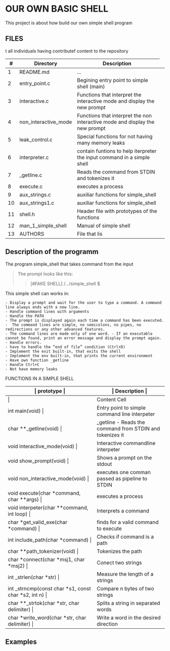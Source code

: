 #  OUR OWN BASIC SHELL

This project is about how build our own simple shell program

## **FILES**
<table>
<thead>
<tr>
  <th>#</th>
  <th>Directory</th>
  <th>Description</th>
</tr>
</thead>
<tbody>
<tr>
  <td>1</td>
  <td> README.md</td>
  <td>...<td>
</tr>
<tr>
  <td>2</td>
  <td>entry_point.c</td>
  <td>Begining entry point to simple shell (main)</td>	
</tr>
<tr>
  <td>3</td>
  <td>interactive.c</td>
  <td>Functions that interpret the interactive mode and display the new prompt  </td>
</tr>
<tr>
  <td>4</td>
  <td>non_interactive_mode</td>
  <td>Functions that interpret the non interactive mode and display the new prompt</td>
</tr>
<tr>
  <td>5</td>
  <td>leak_control.c</td>
  <td>Special functions for not having many memory leaks</td>
</tr>
<tr>
  <td>6</td>
  <td>interpreter.c</td>
  <td>contain funtions to help iterpreter the input command in a simple shell</td>
</tr>
<tr>
  <td>7</td>
  <td>_getline.c</td>
  <td>Reads the command from STDIN and tokenizes it</td>
</tr>
<tr>
  <td>8</td>
  <td>execute.c</td>
  <td>executes a process</td>
</tr>
<tr>
  <td>9</td>
  <td>aux_strings.c</td>
  <td>auxiliar functions for simple_shell</td>
</tr>
<tr>
  <td>10</td>
  <td>aux_strings1.c</td>
  <td>auxiliar functions for simple_shell</td>
</tr>
<tr>
  <td>11</td>
  <td>shell.h</td>
  <td>Header file with prototypes of the functions</td>
</tr>
<tr>
  <td>12</td>
  <td>man_1_simple_shell</td>
  <td>Manual of simple shell</td>
</tr>
<tr>
  <td>13</td>
  <td>AUTHORS</td>
  <td>File that lis</td>
</tr>
t all individuals having contributef content to the repository
</tbody>
</table>

## Description of the programm

The program simple_shell that takes command from the input

> The prompt looks like this:
>>[#FAKE SHELL] /.../simple_shell $

This simple shell can works in:


    - Display a prompt and wait for the user to type a command. A command line always ends with a new line.
    - Handle command lines with arguments
    - Handle the PATH
    - The prompt is displayed again each time a command has been executed.
    -  The command lines are simple, no semicolons, no pipes, no redirections or any other advanced features.
    - The command lines are made only of one word. - If an executable cannot be found, print an error message and display the prompt again.
    - Handle errors.
    - have to handle the “end of file” condition (Ctrl+D)
    - Implement the exit built-in, that exits the shell
    - Implement the env built-in, that prints the current environment
    - Have own function _getline
    - Handle Ctrl+C
    - Not have memory leaks


FUNCTIONS IN A SIMPLE SHELL 
<table>
<thead>
<tr>
  <th>| prototype |</th>
  <th>| Description   |</th>
</tr>
</thead>
<tbody>
<tr>
  <td>  |</td>
  <td>Content Cell</td>
</tr>
<tr>
  <td>int main(void) |</td>
  <td> Entry point to simple command line interpeter</td>
</tr>
<tr>
  <td>char **_getline(void) |</td>
  <td>_getline - Reads the command from STDIN and tokenizes it</td>
</tr>
<tr>
  <td>void interactive_mode(void) |</td>
  <td>Interactive commandline interpeter</td>
</tr>
<tr>
  <td>void show_prompt(void) |</td>
  <td>Shows a prompt on the stdout</td>
</tr>
<tr>
  <td>void non_interactive_mode(void) |</td>
  <td>executes one comman passed as pipeline to STDIN</td>
</tr>
<tr>
  <td>void execute(char *command, char **args) |</td>
  <td>executes a process</td>
</tr>
<tr>
  <td>void interpeter(char **command, int loop) |</td>
  <td>Interprets a command</td>
</tr>
<tr>
  <td>char *get_valid_exe(char *command) |</td>
  <td> finds for a valid command to execute</td>
</tr>
<tr>
  <td>int include_path(char *command) |</td>
  <td>Checks if command is a path</td>
</tr>
<tr>
  <td>char **path_tokenizer(void) | </td>
  <td> Tokenizes the path</td>
</tr>
<tr>
  <td>char *connect(char *msj1, char *msj2) |</td>
  <td>Conect two strings</td>
</tr>
<tr>
  <td>int _strlen(char *str) |</td>
  <td>Measure the length of a strings</td>
</tr>
<tr>
  <td>int _strncmp(const char *s1, const char *s2, int n) |</td>
  <td>Compare n bytes of  two strings</td>
</tr>
<tr>
  <td>char **_strtok(char *str, char delimiter) |</td>
  <td> Splits a string in separated words</td>
</tr>
<tr>
  <td>char *write_word(char *str, char delimiter) |</td>
  <td>Write a word in the desired direction</td>
</tr>

</tbody>
</table>



## Examples

